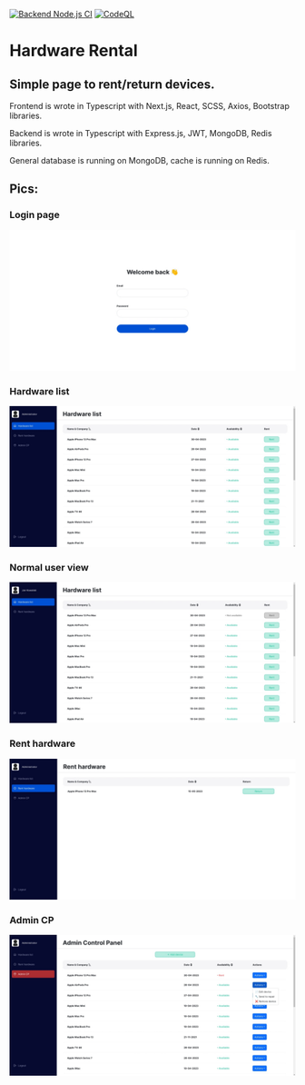 [![Backend Node.js CI](https://github.com/deathbot159/hardware-rental/actions/workflows/backend-node.js.yml/badge.svg?branch=main)](https://github.com/deathbot159/hardware-rental/actions/workflows/backend-node.js.yml) [![CodeQL](https://github.com/deathbot159/hardware-rental/actions/workflows/github-code-scanning/codeql/badge.svg)](https://github.com/deathbot159/hardware-rental/actions/workflows/github-code-scanning/codeql)

# Hardware Rental
## Simple page to rent/return devices.

Frontend is wrote in Typescript with Next.js, React, SCSS, Axios, Bootstrap libraries.

Backend is wrote in Typescript with Express.js, JWT, MongoDB, Redis libraries.

General database is running on MongoDB, cache is running on Redis.

## Pics:

### Login page
![Login page](https://github.com/deathbot159/hardware-rental/blob/main/assets/home_page.jpeg?raw=true)

### Hardware list
![Hardware list](https://github.com/deathbot159/hardware-rental/blob/main/assets/hardware_list.jpeg?raw=true)

### Normal user view
![Normal user view](https://github.com/deathbot159/hardware-rental/blob/main/assets/normal_user_view.jpeg?raw=true)

### Rent hardware
![Rent hardware](https://github.com/deathbot159/hardware-rental/blob/main/assets/rent_hardware.jpeg?raw=true)

### Admin CP
![Admin CP](https://github.com/deathbot159/hardware-rental/blob/main/assets/admin_cp.jpeg?raw=true)
